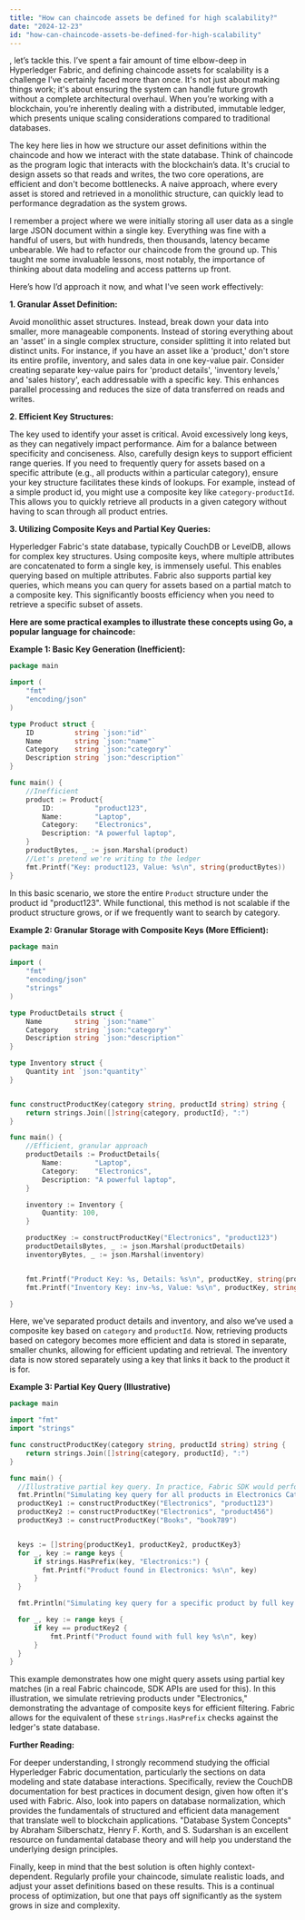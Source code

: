 ```yaml
---
title: "How can chaincode assets be defined for high scalability?"
date: "2024-12-23"
id: "how-can-chaincode-assets-be-defined-for-high-scalability"
---
```


, let’s tackle this. I’ve spent a fair amount of time elbow-deep in Hyperledger Fabric, and defining chaincode assets for scalability is a challenge I’ve certainly faced more than once. It's not just about making things work; it's about ensuring the system can handle future growth without a complete architectural overhaul. When you’re working with a blockchain, you’re inherently dealing with a distributed, immutable ledger, which presents unique scaling considerations compared to traditional databases.

The key here lies in how we structure our asset definitions within the chaincode and how we interact with the state database. Think of chaincode as the program logic that interacts with the blockchain’s data. It's crucial to design assets so that reads and writes, the two core operations, are efficient and don't become bottlenecks. A naive approach, where every asset is stored and retrieved in a monolithic structure, can quickly lead to performance degradation as the system grows.

I remember a project where we were initially storing all user data as a single large JSON document within a single key. Everything was fine with a handful of users, but with hundreds, then thousands, latency became unbearable. We had to refactor our chaincode from the ground up. This taught me some invaluable lessons, most notably, the importance of thinking about data modeling and access patterns up front.

Here’s how I’d approach it now, and what I've seen work effectively:

**1. Granular Asset Definition:**

Avoid monolithic asset structures. Instead, break down your data into smaller, more manageable components. Instead of storing everything about an 'asset' in a single complex structure, consider splitting it into related but distinct units. For instance, if you have an asset like a 'product,' don't store its entire profile, inventory, and sales data in one key-value pair. Consider creating separate key-value pairs for 'product details', 'inventory levels,' and 'sales history', each addressable with a specific key. This enhances parallel processing and reduces the size of data transferred on reads and writes.

**2. Efficient Key Structures:**

The key used to identify your asset is critical. Avoid excessively long keys, as they can negatively impact performance. Aim for a balance between specificity and conciseness. Also, carefully design keys to support efficient range queries. If you need to frequently query for assets based on a specific attribute (e.g., all products within a particular category), ensure your key structure facilitates these kinds of lookups. For example, instead of a simple product id, you might use a composite key like `category-productId`. This allows you to quickly retrieve all products in a given category without having to scan through all product entries.

**3. Utilizing Composite Keys and Partial Key Queries:**

Hyperledger Fabric's state database, typically CouchDB or LevelDB, allows for complex key structures. Using composite keys, where multiple attributes are concatenated to form a single key, is immensely useful. This enables querying based on multiple attributes. Fabric also supports partial key queries, which means you can query for assets based on a partial match to a composite key. This significantly boosts efficiency when you need to retrieve a specific subset of assets.

**Here are some practical examples to illustrate these concepts using Go, a popular language for chaincode:**

**Example 1: Basic Key Generation (Inefficient):**

```go
package main

import (
	"fmt"
	"encoding/json"
)

type Product struct {
	ID          string `json:"id"`
	Name        string `json:"name"`
	Category    string `json:"category"`
    Description string `json:"description"`
}

func main() {
    //Inefficient
    product := Product{
        ID:          "product123",
        Name:        "Laptop",
        Category:    "Electronics",
        Description: "A powerful laptop",
    }
    productBytes, _ := json.Marshal(product)
    //Let's pretend we're writing to the ledger
    fmt.Printf("Key: product123, Value: %s\n", string(productBytes))
}
```

In this basic scenario, we store the entire `Product` structure under the product id "product123". While functional, this method is not scalable if the product structure grows, or if we frequently want to search by category.

**Example 2: Granular Storage with Composite Keys (More Efficient):**

```go
package main

import (
    "fmt"
	"encoding/json"
	"strings"
)

type ProductDetails struct {
    Name        string `json:"name"`
    Category    string `json:"category"`
    Description string `json:"description"`
}

type Inventory struct {
    Quantity int `json:"quantity"`
}


func constructProductKey(category string, productId string) string {
	return strings.Join([]string{category, productId}, ":")
}

func main() {
    //Efficient, granular approach
    productDetails := ProductDetails{
        Name:        "Laptop",
        Category:    "Electronics",
        Description: "A powerful laptop",
    }

    inventory := Inventory {
        Quantity: 100,
    }

	productKey := constructProductKey("Electronics", "product123")
	productDetailsBytes, _ := json.Marshal(productDetails)
    inventoryBytes, _ := json.Marshal(inventory)


    fmt.Printf("Product Key: %s, Details: %s\n", productKey, string(productDetailsBytes))
    fmt.Printf("Inventory Key: inv-%s, Value: %s\n", productKey, string(inventoryBytes))

}
```

Here, we've separated product details and inventory, and also we’ve used a composite key based on `category` and `productId`. Now, retrieving products based on category becomes more efficient and data is stored in separate, smaller chunks, allowing for efficient updating and retrieval. The inventory data is now stored separately using a key that links it back to the product it is for.

**Example 3: Partial Key Query (Illustrative)**

```go
package main

import "fmt"
import "strings"

func constructProductKey(category string, productId string) string {
	return strings.Join([]string{category, productId}, ":")
}

func main() {
  //Illustrative partial key query. In practice, Fabric SDK would perform this.
  fmt.Println("Simulating key query for all products in Electronics Category:")
  productKey1 := constructProductKey("Electronics", "product123")
  productKey2 := constructProductKey("Electronics", "product456")
  productKey3 := constructProductKey("Books", "book789")


  keys := []string{productKey1, productKey2, productKey3}
  for _, key := range keys {
	  if strings.HasPrefix(key, "Electronics:") {
        fmt.Printf("Product found in Electronics: %s\n", key)
      }
  }

  fmt.Println("Simulating key query for a specific product by full key:")

  for _, key := range keys {
      if key == productKey2 {
          fmt.Printf("Product found with full key %s\n", key)
      }
  }
}
```

This example demonstrates how one might query assets using partial key matches (in a real Fabric chaincode, SDK APIs are used for this). In this illustration, we simulate retrieving products under "Electronics," demonstrating the advantage of composite keys for efficient filtering. Fabric allows for the equivalent of these `strings.HasPrefix` checks against the ledger's state database.

**Further Reading:**

For deeper understanding, I strongly recommend studying the official Hyperledger Fabric documentation, particularly the sections on data modeling and state database interactions. Specifically, review the CouchDB documentation for best practices in document design, given how often it's used with Fabric. Also, look into papers on database normalization, which provides the fundamentals of structured and efficient data management that translate well to blockchain applications. "Database System Concepts" by Abraham Silberschatz, Henry F. Korth, and S. Sudarshan is an excellent resource on fundamental database theory and will help you understand the underlying design principles.

Finally, keep in mind that the best solution is often highly context-dependent. Regularly profile your chaincode, simulate realistic loads, and adjust your asset definitions based on these results. This is a continual process of optimization, but one that pays off significantly as the system grows in size and complexity.
